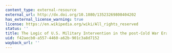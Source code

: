 ```yaml
---
content_type: external-resource
external_url: http://dx.doi.org/10.1080/13523269808404202
has_external_license_warning: true
license: https://en.wikipedia.org/wiki/All_rights_reserved
status: ''
title: The Logic of U.S. Military Intervention in the post-Cold War Era
uid: f42aecb0-a557-4460-a62b-901c3a8d7152
wayback_url: ''
---
```

